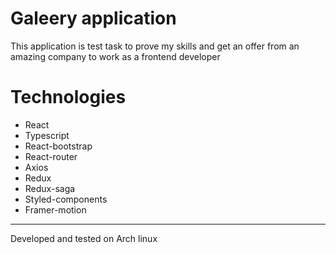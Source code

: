 # Galeery application

This application is test task to prove my skills and get an offer from an amazing company to work as a frontend developer

# Technologies

- React
- Typescript
- React-bootstrap
- React-router
- Axios
- Redux
- Redux-saga
- Styled-components
- Framer-motion

---

Developed and tested on Arch linux
